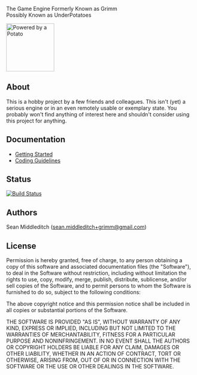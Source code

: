 The Game Engine Formerly Known as Grimm <br>
Possibly Known as UnderPotatoes

<img title="Powered by a Potato" src="./documentation/images/potato.svg" width="128"/>

About
-----

This is a hobby project by a few friends and colleagues. This isn't (yet) a serious engine or in an even remotely usable or exemplary state. You probably won't find anything of interest here and shouldn't consider using this project for anything.

Documentation
-------------

- [Getting Started](./documentation/getting-started.md)
- [Coding Guidelines](./documentation/coding-style.md)

Status
------

[![Build Status](https://seanmiddleditch.visualstudio.com/potato/_apis/build/status/Potato?branchName=master)](https://seanmiddleditch.visualstudio.com/potato/_build/latest?definitionId=5&branchName=master)

Authors
-------

Sean Middleditch (sean.middleditch+grimm@gmail.com)

License
-------

Permission is hereby granted, free of charge, to any person obtaining a copy of this software and associated documentation files (the "Software"), to deal in the Software without restriction, including without limitation the rights to use, copy, modify, merge, publish, distribute, sublicense, and/or sell copies of the Software, and to permit persons to whom the Software is furnished to do so, subject to the following conditions:

The above copyright notice and this permission notice shall be included in all copies or substantial portions of the Software.

THE SOFTWARE IS PROVIDED "AS IS", WITHOUT WARRANTY OF ANY KIND, EXPRESS OR IMPLIED, INCLUDING BUT NOT LIMITED TO THE WARRANTIES OF MERCHANTABILITY, FITNESS FOR A PARTICULAR PURPOSE AND NONINFRINGEMENT. IN NO EVENT SHALL THE AUTHORS OR COPYRIGHT HOLDERS BE LIABLE FOR ANY CLAIM, DAMAGES OR OTHER LIABILITY, WHETHER IN AN ACTION OF CONTRACT, TORT OR OTHERWISE, ARISING FROM, OUT OF OR IN CONNECTION WITH THE SOFTWARE OR THE USE OR OTHER DEALINGS IN THE SOFTWARE.

